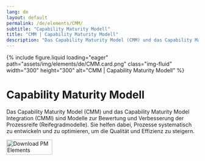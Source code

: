 ```yaml
---
lang: de
layout: default
permalink: /de/elements/CMM/
subtitle: "Capability Maturity Modell"
title: "CMM | Capability Maturity Modell"
description: "Das Capability Maturity Model (CMM) und das Capability Maturity Model Integration (CMMI) sind Modelle zur Bewertung und Verbesserung der Prozessreife (Reifegradmodelle). Sie helfen dabei, Prozesse systematisch zu entwickeln und zu optimieren, um die Qualität und Effizienz zu steigern."
---
```


{% include figure.liquid loading="eager" path="assets/img/elements/de/CMM.card.png" class="img-fluid" width="300" height="300" alt="CMM | Capability Maturity Modell" %}

# Capability Maturity Modell

Das Capability Maturity Model (CMM) und das Capability Maturity Model Integration (CMMI) sind Modelle zur Bewertung und Verbesserung der Prozessreife (Reifegradmodelle). Sie helfen dabei, Prozesse systematisch zu entwickeln und zu optimieren, um die Qualität und Effizienz zu steigern.

<a href="https://apps.apple.com/app/apple-store/id6738084498?pt=127441684&ct=website&mt=8">
  <img src="{{ "assets/img/en/appstore.png" | relative_url }}" width="120" height="40" alt="Download PM Elements">
</a>

